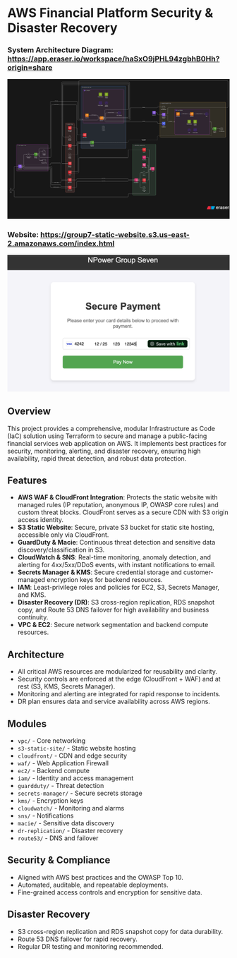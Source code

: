 # AWS Financial Platform Security & Disaster Recovery
### System Architecture Diagram: https://app.eraser.io/workspace/haSxO9jPHL94zgbhB0Hh?origin=share
![System Architecture Diagram](diagram.png)
### Website: https://group7-static-website.s3.us-east-2.amazonaws.com/index.html
![Website](website.png)

## Overview
This project provides a comprehensive, modular Infrastructure as Code (IaC) solution using Terraform to secure and manage a public-facing financial services web application on AWS. It implements best practices for security, monitoring, alerting, and disaster recovery, ensuring high availability, rapid threat detection, and robust data protection.

## Features
- **AWS WAF & CloudFront Integration**: Protects the static website with managed rules (IP reputation, anonymous IP, OWASP core rules) and custom threat blocks. CloudFront serves as a secure CDN with S3 origin access identity.
- **S3 Static Website**: Secure, private S3 bucket for static site hosting, accessible only via CloudFront.
- **GuardDuty & Macie**: Continuous threat detection and sensitive data discovery/classification in S3.
- **CloudWatch & SNS**: Real-time monitoring, anomaly detection, and alerting for 4xx/5xx/DDoS events, with instant notifications to email.
- **Secrets Manager & KMS**: Secure credential storage and customer-managed encryption keys for backend resources.
- **IAM**: Least-privilege roles and policies for EC2, S3, Secrets Manager, and KMS.
- **Disaster Recovery (DR)**: S3 cross-region replication, RDS snapshot copy, and Route 53 DNS failover for high availability and business continuity.
- **VPC & EC2**: Secure network segmentation and backend compute resources.

## Architecture
- All critical AWS resources are modularized for reusability and clarity.
- Security controls are enforced at the edge (CloudFront + WAF) and at rest (S3, KMS, Secrets Manager).
- Monitoring and alerting are integrated for rapid response to incidents.
- DR plan ensures data and service availability across AWS regions.


## Modules
- `vpc/` - Core networking
- `s3-static-site/` - Static website hosting
- `cloudfront/` - CDN and edge security
- `waf/` - Web Application Firewall
- `ec2/` - Backend compute
- `iam/` - Identity and access management
- `guardduty/` - Threat detection
- `secrets-manager/` - Secure secrets storage
- `kms/` - Encryption keys
- `cloudwatch/` - Monitoring and alarms
- `sns/` - Notifications
- `macie/` - Sensitive data discovery
- `dr-replication/` - Disaster recovery
- `route53/` - DNS and failover

## Security & Compliance
- Aligned with AWS best practices and the OWASP Top 10.
- Automated, auditable, and repeatable deployments.
- Fine-grained access controls and encryption for sensitive data.

## Disaster Recovery
- S3 cross-region replication and RDS snapshot copy for data durability.
- Route 53 DNS failover for rapid recovery.
- Regular DR testing and monitoring recommended.

